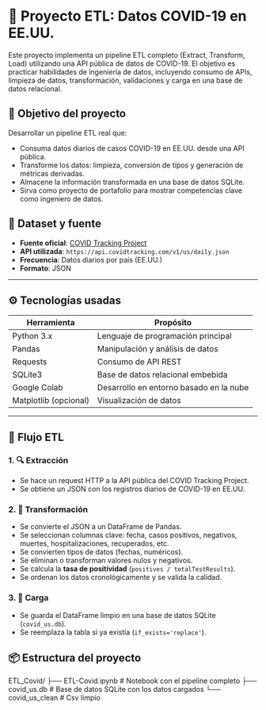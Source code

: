# 🦠 Proyecto ETL: Datos COVID-19 en EE.UU.

Este proyecto implementa un pipeline ETL completo (Extract, Transform, Load) utilizando una API pública de datos de COVID-19. El objetivo es practicar habilidades de ingeniería de datos, incluyendo consumo de APIs, limpieza de datos, transformación, validaciones y carga en una base de datos relacional.


## 🎯 Objetivo del proyecto

Desarrollar un pipeline ETL real que:

- Consuma datos diarios de casos COVID-19 en EE.UU. desde una API pública.
- Transforme los datos: limpieza, conversión de tipos y generación de métricas derivadas.
- Almacene la información transformada en una base de datos SQLite.
- Sirva como proyecto de portafolio para mostrar competencias clave como ingeniero de datos.


## 🧪 Dataset y fuente

- **Fuente oficial**: [COVID Tracking Project](https://covidtracking.com/)
- **API utilizada**: `https://api.covidtracking.com/v1/us/daily.json`
- **Frecuencia**: Datos diarios por país (EE.UU.)
- **Formato**: JSON

---

## ⚙️ Tecnologías usadas

| Herramienta | Propósito |
|-------------|-----------|
| Python 3.x  | Lenguaje de programación principal |
| Pandas      | Manipulación y análisis de datos |
| Requests    | Consumo de API REST |
| SQLite3     | Base de datos relacional embebida |
| Google Colab | Desarrollo en entorno basado en la nube |
| Matplotlib (opcional) | Visualización de datos |

---

## 🔄 Flujo ETL

### 1. 🔍 Extracción

- Se hace un request HTTP a la API pública del COVID Tracking Project.
- Se obtiene un JSON con los registros diarios de COVID-19 en EE.UU.

### 2. 🧹 Transformación

- Se convierte el JSON a un DataFrame de Pandas.
- Se seleccionan columnas clave: fecha, casos positivos, negativos, muertes, hospitalizaciones, recuperados, etc.
- Se convierten tipos de datos (fechas, numéricos).
- Se eliminan o transforman valores nulos y negativos.
- Se calcula la **tasa de positividad** (`positives / totalTestResults`).
- Se ordenan los datos cronológicamente y se valida la calidad.

### 3. 💾 Carga

- Se guarda el DataFrame limpio en una base de datos SQLite (`covid_us.db`).
- Se reemplaza la tabla si ya existía (`if_exists='replace'`).


## 📦 Estructura del proyecto

ETL_Covid/
├── ETL-Covid.ipynb # Notebook con el pipeline completo
├── covid_us.db # Base de datos SQLite con los datos cargados
└── covid_us_clean # Csv limpio

